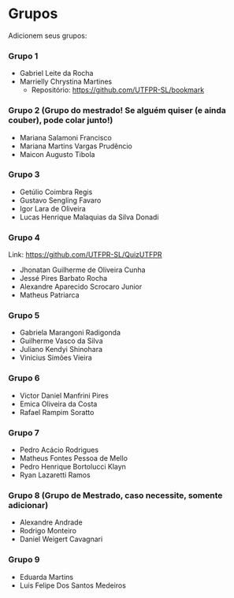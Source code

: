 # Grupos

Adicionem seus grupos:

### Grupo 1
* Gabriel Leite da Rocha
* Marrielly Chrystina Martines
	* Repositório: https://github.com/UTFPR-SL/bookmark

### Grupo 2 (Grupo do mestrado! Se alguém quiser (e ainda couber), pode colar junto!)
* Mariana Salamoni Francisco
* Mariana Martins Vargas Prudêncio
* Maicon Augusto Tibola

### Grupo 3

* Getúlio Coimbra Regis
* Gustavo Sengling Favaro
* Igor Lara de Oliveira
* Lucas Henrique Malaquias da Silva Donadi

### Grupo 4
Link: https://github.com/UTFPR-SL/QuizUTFPR

* Jhonatan Guilherme de Oliveira Cunha
* Jessé Pires Barbato Rocha
* Alexandre Aparecido Scrocaro Junior
* Matheus Patriarca


### Grupo 5
* Gabriela Marangoni Radigonda
* Guilherme Vasco da Silva
* Juliano Kendyi Shinohara
* Vinicius Simões Vieira

### Grupo 6
* Victor Daniel Manfrini Pires
* Emica Oliveira da Costa
* Rafael Rampim Soratto

### Grupo 7
* Pedro Acácio Rodrigues
* Matheus Fontes Pessoa de Mello
* Pedro Henrique Bortolucci Klayn
* Ryan Lazaretti Ramos

### Grupo 8 (Grupo de Mestrado, caso necessite, somente adicionar)
* Alexandre Andrade
* Rodrigo Monteiro
* Daniel Weigert Cavagnari

### Grupo 9
* Eduarda Martins 
* Luis Felipe Dos Santos Medeiros
